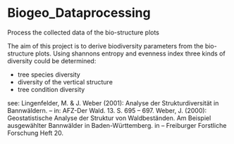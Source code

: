 # Biogeo_Dataprocessing
Process the collected data of the bio-structure plots

The aim of this project is to derive biodiversity parameters from the bio-structure plots.
Using shannons entropy and evenness index three kinds of diversity could be determined:
- tree species diversity
- diversity of the vertical structure
- tree condition diversity

see: 
Lingenfelder, M. & J. Weber (2001): Analyse der Strukturdiversität in Bannwäldern. – in: AFZ-Der Wald. 13. S. 695 – 697.
Weber, J. (2000): Geostatistische Analyse der Struktur von Waldbeständen. Am Beispiel ausgewählter Bannwälder in Baden-Württemberg. in – Freiburger Forstliche Forschung Heft 20.
